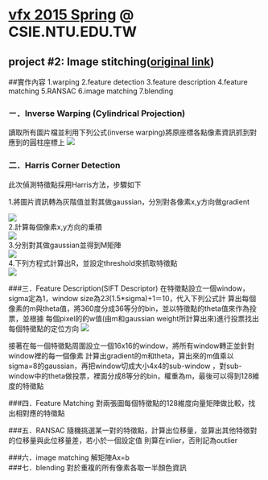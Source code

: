 # [vfx 2015 Spring](http://www.csie.ntu.edu.tw/~cyy/courses/vfx/15spring/ "Digital Visual Effects 2011 Spring") @ CSIE.NTU.EDU.TW
## project #2: Image stitching([original link](http://www.csie.ntu.edu.tw/~cyy/courses/vfx/11spring/assignments/))

##實作內容
1.warping
2.feature detection
3.feature description
4.feature matching
5.RANSAC
6.image matching
7.blending



### ㄧ．Inverse Warping (Cylindrical Projection)
  讀取所有圖片檔並利用下列公式(inverse warping)將原座標各點像素資訊抓到對應到的圓柱座標上
![](https://cloud.githubusercontent.com/assets/11753996/7479938/9666b6e4-f397-11e4-8e81-eb6802f78ce5.png)  

### 二．Harris Corner Detection
  此次偵測特徵點採用Harris方法，步驟如下
  
1.將圖片資訊轉為灰階值並對其做gaussian，分別對各像素x,y方向做gradient
<div style="display;block">
<img src="https://cloud.githubusercontent.com/assets/11753996/7479958/ae6d9942-f397-11e4-803a-2d2b13e4d830.png" wength="20%" length="20%">
</div>
2.計算每個像素x,y方向的乗積
<div style="display;block">
<img src="https://cloud.githubusercontent.com/assets/11753996/7479971/bf91ac7c-f397-11e4-8ba5-044e3a2ec64e.png">
</div>
3.分別對其做gaussian並得到M矩陣
<div style="display;block">
<img src="https://cloud.githubusercontent.com/assets/11753996/7479977/c94ada04-f397-11e4-9887-e8316cbedc89.png">
</div>
4.下列方程式計算出R，並設定threshold來抓取特徵點
<div style="display;block">
<img src="https://cloud.githubusercontent.com/assets/11753996/7479983/d3771f7e-f397-11e4-8d31-c6e40ace745b.png">
</div>

###三．Feature Description(SIFT Descriptor)
  在特徵點設立一個window，sigma定為1，window size為2*3*(1.5*sigma)+1＝10，代入下列公式計
算出每個像素的m與theta值，將360度分成36等分的bin，並以特徵點的theta值來作為投票，並根據
每個pixel的的w值(由m和gaussian weight所計算出來)進行投票找出每個特徵點的定位方向
![](https://cloud.githubusercontent.com/assets/11753996/7479988/dfeb8d4e-f397-11e4-96ca-948f76613b13.png)
  
  接著在每一個特徵點周圍設立一個16x16的window，將所有window轉正並針對window裡的每一個像素
計算出gradient的m和theta，算出來的m值乘以sigma=8的gaussian，再把window切成大小4x4的sub-window
，對sub-window中的theta做投票，裡面分成8等分的bin，權重為m，最後可以得到128維度的特徵點

###四．Feature Matching
  對兩張圖每個特徵點的128維度向量矩陣做比較，找出相對應的特徵點
  
###五．RANSAC
  隨機挑選某一對的特徵點，計算出位移量，並算出其他特徵對的位移量與此位移量差，若小於一個設定值
則算在inlier，否則記為outlier

###六．image matching
  解矩陣Ax=b  
###七．blending
  對於重複的所有像素各取一半顏色資訊
